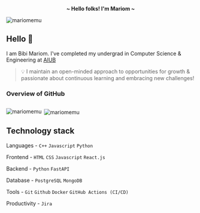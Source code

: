 <p align="center">
  <strong>~ Hello folks! I'm Mariom ~</strong>
</p>


<p align="left"> <img src="https://komarev.com/ghpvc/?username=mariomemu&label=Profile%20views&color=0e75b6&style=flat" alt="mariomemu" /> </p>

## Hello 👋

I am Bibi Mariom. I've completed my undergrad in Computer Science & Engineering at [AIUB](https://www.aiub.edu/)

> 💡 I maintain an open-minded approach to opportunities for growth & passionate about continuous learning and embracing new challenges!

 <h3 align="left">Overview of GitHub</h3>

## <p align="left">
<p><img align="left" src="https://github-readme-stats.vercel.app/api/top-langs?username=mariomemu&show_icons=true&locale=en&layout=compact&cache_bust=true" alt="mariomemu" /></p>

<p>&nbsp;<img align="center" src="https://github-readme-stats.vercel.app/api?username=mariomemu&show_icons=true&locale=en&cache_bust=true" alt="mariomemu" /></p>


## Technology stack
Languages -  `C++` `Javascript` `Python` 

Frontend - `HTML` `CSS` `Javascript` `React.js`

Backend -  `Python` `FastAPI`

Database -  `PostgreSQL` `MongoDB`

Tools -   `Git` `Github` `Docker` `GitHub Actions (CI/CD)`

Productivity -  `Jira `


















<!--
**MariomEmu/MariomEmu** is a ✨ _special_ ✨ repository because its `README.md` (this file) appears on your GitHub profile.

Here are some ideas to get you started:

- 🔭 I’m currently working on ...
- 🌱 I’m currently learning ...
- 👯 I’m looking to collaborate on ...
- 🤔 I’m looking for help with ...
- 💬 Ask me about ...
- 📫 How to reach me: ...
- 😄 Pronouns: ...
- ⚡ Fun fact: ...
-->
